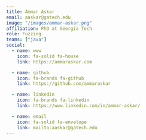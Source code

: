 ```yaml
---
title: Ammar Askar
email: aaskar@gatech.edu
image: "/images/ammar-askar.png"
affiliation: PhD at Georgia Tech
role: Fuzzing
teams: ["java"]
social:
  - name: www
    icon: fa-solid fa-house
    link: https://ammaraskar.com

  - name: github
    icon: fa-brands fa-github
    link: https://github.com/ammaraskar

  - name: linkedin
    icon: fa-brands fa-linkedin
    link: https://www.linkedin.com/in/ammar-askar/

  - name: email
    icon: fa-solid fa-envelope
    link: mailto:aaskar@gatech.edu
---
```

